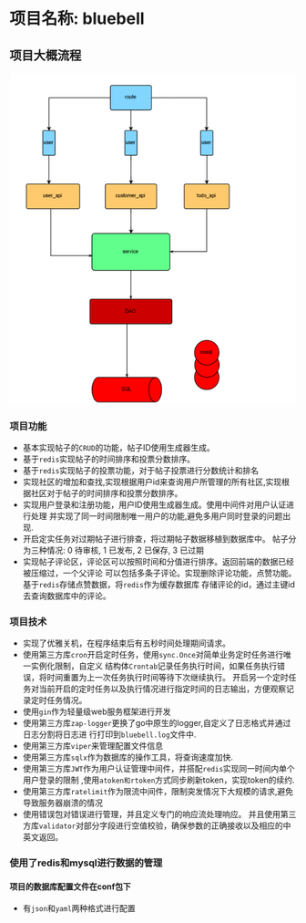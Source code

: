 # 项目名称: bluebell

## 项目大概流程
![img.png](img.png)

### 项目功能
- 基本实现帖子的`CRUD`的功能，帖子ID使用生成器生成。
- 基于`redis`实现帖子的时间排序和投票分数排序。
- 基于`redis`实现帖子的投票功能，对于帖子投票进行分数统计和排名
- 实现社区的增加和查找,实现根据用户id来查询用户所管理的所有社区,实现根据社区对于帖子的时间排序和投票分数排序。
- 实现用户登录和注册功能，用户ID使用生成器生成。使用中间件对用户认证进行处理
并实现了同一时间限制唯一用户的功能,避免多用户同时登录的问题出现.
- 开启定实任务对过期帖子进行排查，将过期帖子数据移植到数据库中。
帖子分为三种情况: 0 待审核, 1 已发布, 2 已保存, 3 已过期
- 实现帖子评论区，评论区可以按照时间和分值进行排序。返回前端的数据已经被压缩过，一个父评论
可以包括多条子评论。实现删除评论功能，点赞功能。基于`redis`存储点赞数据，将`redis`作为缓存数据库
存储评论的id，通过主键id去查询数据库中的评论。

### 项目技术
- 实现了优雅关机，在程序结束后有五秒时间处理期间请求。
- 使用第三方库`cron`开启定时任务，使用`sync.Once`对简单业务定时任务进行唯一实例化限制，自定义
结构体`Crontab`记录任务执行时间，如果任务执行错误，将时间重置为上一次任务执行时间等待下次继续执行。
开启另一个定时任务对当前开启的定时任务以及执行情况进行指定时间的日志输出，方便观察记录定时任务情况。
- 使用`gin`作为轻量级web服务框架进行开发
- 使用第三方库`zap-logger`更换了go中原生的logger,自定义了日志格式并通过日志分割将日志进
行打印到`bluebell.log`文件中.
- 使用第三方库`viper`来管理配置文件信息
- 使用第三方库`sqlx`作为数据库的操作工具，将查询速度加快.
- 使用第三方库`JWT`作为用户认证管理中间件，并搭配`redis`实现同一时间内单个用户登录的限制
,使用`atoken和rtoken`方式同步刷新token，实现token的续约.
- 使用第三方库`ratelimit`作为限流中间件，限制突发情况下大规模的请求,避免导致服务器崩溃的情况
- 使用错误包对错误进行管理，并且定义专门的响应流处理响应。
并且使用第三方库`validator`对部分字段进行空值校验，确保参数的正确接收以及相应的中英文返回。

### 使用了redis和mysql进行数据的管理
#### 项目的数据库配置文件在conf包下
- 有`json`和`yaml`两种格式进行配置
